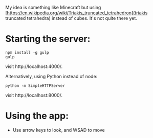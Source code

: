 My idea is something like Minecraft but using [https://en.wikipedia.org/wiki/Triakis_truncated_tetrahedron](triakis truncated tetrahedra) instead of cubes. It's not quite there yet.

# Starting the server:

    npm install -g gulp
    gulp

visit http://localhost:4000/.

Alternatively, using Python instead of node:

    python -m SimpleHTTPServer

visit http://localhost:8000/.

# Using the app:

- Use arrow keys to look, and WSAD to move
